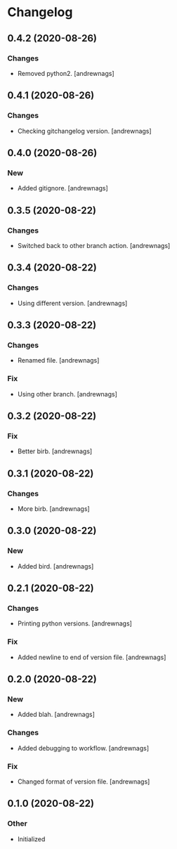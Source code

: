 # Changelog


## 0.4.2 (2020-08-26)

### Changes

* Removed python2. [andrewnags]


## 0.4.1 (2020-08-26)

### Changes

* Checking gitchangelog version. [andrewnags]


## 0.4.0 (2020-08-26)

### New

* Added gitignore. [andrewnags]


## 0.3.5 (2020-08-22)

### Changes

* Switched back to other branch action. [andrewnags]


## 0.3.4 (2020-08-22)

### Changes

* Using different version. [andrewnags]


## 0.3.3 (2020-08-22)

### Changes

* Renamed file. [andrewnags]

### Fix

* Using other branch. [andrewnags]


## 0.3.2 (2020-08-22)

### Fix

* Better birb. [andrewnags]


## 0.3.1 (2020-08-22)

### Changes

* More birb. [andrewnags]


## 0.3.0 (2020-08-22)

### New

* Added bird. [andrewnags]


## 0.2.1 (2020-08-22)

### Changes

* Printing python versions. [andrewnags]

### Fix

* Added newline to end of version file. [andrewnags]


## 0.2.0 (2020-08-22)

### New

* Added blah. [andrewnags]

### Changes

* Added debugging to workflow. [andrewnags]

### Fix

* Changed format of version file. [andrewnags]


## 0.1.0 (2020-08-22)

### Other

* Initialized
